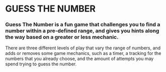 # GUESS THE NUMBER
### Guess The Number is a fun game that challenges you to find a number within a pre-defined range, and gives you hints along the way based on a greater or less mechanic.

There are three different levels of play that vary the range of numbers, and adds or removes some game mechanics, such as a timer, a tracking for the numbers that you already choose, and the amount of attempts you may spend trying to guess the number.


